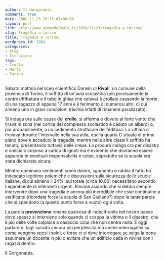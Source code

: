 ```yaml
---
author: Il Gorgonauta
comments: true
date: 2008-11-23 15:15:07+00:00
layout: post
link: http://www.atomodelmale.it/2008/11/23/tragedia-a-torino/
slug: tragedia-a-torino
title: Tragedia a Torino.
wordpress_id: 3264
categories:
- Blog
- Istruzione
tags:
- Crollo
- Morte
- Torino
---
```


Sabato mattina nel liceo scientifico Darwin di **Rivoli**, un comune della provincia di Torino, il soffitto di un'aula scolastica (più precisamente la controsiffittatura e il tubo in ghisa che celava) è crollato causando la morte di una ragazzo di appena 17 anni e il ferimento di numerosi altri, di cui almeno uno in gravi condizioni (rischia infatti di rimanere paralizzato).

Si indaga ora sulle cause del **crollo**, si afferma o dovuto al forte vento che tirava in zona (nel cortile del complesso scolastico è caduto un albero) o, più probabilmente, a un cedimento strutturale dell'edificio. La vittima si trovava durante l'intervallo nella sua aula, quella quarta G situata al primo piano dove è accaduto la tragedia, mentre nelle altre classi il soffitto ha tenuto, presentando tuttavia delle crepe. La procura indaga ora per disastro e omicidio colposo a carico di ignoti ma è evidente che dovranno essere appurate le eventuali responsabilità e colpe, sopratutto se la scuola era stata dichiarata sicura.

<!-- more -->


Mentre dominano sentimenti come dolore, sgomento e rabbia il fatto ha innescato legittime polemiche e discussioni sulla sicurezza delle scuole italiane, di cui almeno il 24%  sul totale (circa 10.00) necessitano secondo Legambiente di interventi urgenti. Rimane assurdo che si debba sempre intervenire dopo una tragedia e ancora più incredibile che esse continuino a verificarsi (ricordate forse la scuola di San Giuliano?) dopo le tante parole che si spendono (a questo punto forse a vuoto) ogni volta.

La parola **prevenzione** rimane qualcosa di indecifrabile nel nostro paese dove spesso si interviene solo quando ci scappa la vittima o il disastro, che il più delle volte colpisce a casaccio colui che non centra nulla. E oggi parlare di tagli suscita ancora più perplessità ma anche interrogativi su come vengono spesi i soldi, e forse ci si deve interrogare se valga la pena assumere un docente in più o evitare che un edificio cada in rovina con i ragazzi dentro.

Il Gorgonauta.
